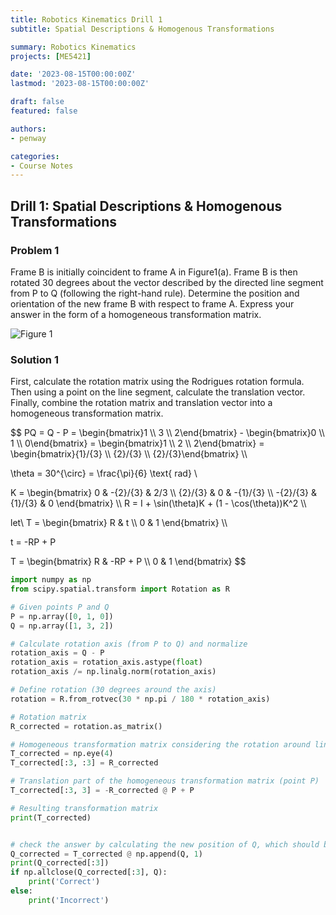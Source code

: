 ```yaml
---
title: Robotics Kinematics Drill 1
subtitle: Spatial Descriptions & Homogenous Transformations

summary: Robotics Kinematics
projects: [ME5421]

date: '2023-08-15T00:00:00Z'
lastmod: '2023-08-15T00:00:00Z'

draft: false
featured: false

authors:
- penway

categories:
- Course Notes
---
```


## Drill 1: Spatial Descriptions & Homogenous Transformations

### Problem 1
Frame B is initially coincident to frame A in Figure1(a). Frame B is then rotated 30 degrees  about the vector described by the directed line segment from P to Q (following the right-hand rule). Determine the position and orientation of the new frame B with respect to frame A. Express your answer in the form of a homogeneous transformation matrix.

![Figure 1](/img/ME5421/Drill1/Figure1.png)

### Solution 1
First, calculate the rotation matrix using the Rodrigues rotation formula. Then using a point on the line segment, calculate the translation vector. Finally, combine the rotation matrix and translation vector into a homogeneous transformation matrix.

$$
PQ = Q - P = \begin{bmatrix}1 \\\\ 3 \\\\ 2\end{bmatrix} - \begin{bmatrix}0 \\\\ 1 \\\\ 0\end{bmatrix} = \begin{bmatrix}1 \\\\ 2 \\\\ 2\end{bmatrix} = \begin{bmatrix}{1}/{3} \\\\ {2}/{3} \\\\ {2}/{3}\end{bmatrix} \\\\

\theta = 30^{\circ} = \frac{\pi}{6} \text{ rad} \\

K = \begin{bmatrix}
0 & -{2}/{3} & 2/3 \\\\
{2}/{3} & 0 & -{1}/{3} \\\\
-{2}/{3} & {1}/{3} & 0
\end{bmatrix} \\\\
R = I + \sin(\theta)K + (1 - \cos(\theta))K^2 \\\\

let\ T = \begin{bmatrix}
R & t \\\\
0 & 1
\end{bmatrix} \\\\

t = -RP + P

T = \begin{bmatrix}
R & -RP + P \\\\
0 & 1
\end{bmatrix}
$$

```python
import numpy as np
from scipy.spatial.transform import Rotation as R

# Given points P and Q
P = np.array([0, 1, 0])
Q = np.array([1, 3, 2])

# Calculate rotation axis (from P to Q) and normalize
rotation_axis = Q - P
rotation_axis = rotation_axis.astype(float)
rotation_axis /= np.linalg.norm(rotation_axis)

# Define rotation (30 degrees around the axis)
rotation = R.from_rotvec(30 * np.pi / 180 * rotation_axis)

# Rotation matrix
R_corrected = rotation.as_matrix()

# Homogeneous transformation matrix considering the rotation around line segment PQ
T_corrected = np.eye(4)
T_corrected[:3, :3] = R_corrected

# Translation part of the homogeneous transformation matrix (point P)
T_corrected[:3, 3] = -R_corrected @ P + P

# Resulting transformation matrix
print(T_corrected)


# check the answer by calculating the new position of Q, which should be [1, 3, 2] the same as the original Q
Q_corrected = T_corrected @ np.append(Q, 1)
print(Q_corrected[:3])
if np.allclose(Q_corrected[:3], Q):
    print('Correct')
else:
    print('Incorrect')
```